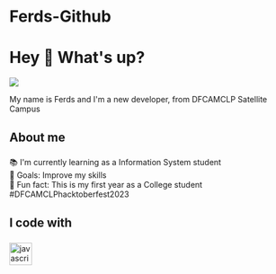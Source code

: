# Ferds-Github
<h1 align="left">Hey 👋 What's up?</h1>
<div align="left">
  <img src="https://www.reactiongifs.com/wp-content/uploads/2013/07/ralph-wave.gif" />
</div>

<p align="left">My name is Ferds and I'm a new developer, from DFCAMCLP Satellite Campus</p>

###

<h2 align="left">About me</h2>

###

<p align="left">📚 I'm currently learning as a Information System student<br>🎯 Goals: Improve my skills<br>🎲 Fun fact: This is my first year as a College student<br>#DFCAMCLPhacktoberfest2023</p>

###

<h2 align="left">I code with</h2>

###

<div align="left">
  <img src="https://cdn.jsdelivr.net/gh/devicons/devicon/icons/javascript/javascript-original.svg" height="40" alt="javascript logo"  />
  <img width="12" />
</div>

###
